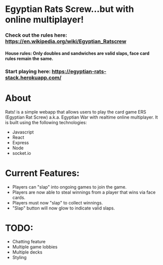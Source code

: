 # Egyptian Rats Screw...but with online multiplayer!

### Check out the rules here: https://en.wikipedia.org/wiki/Egyptian_Ratscrew

#### House rules: Only doubles and sandwiches are valid slaps, face card rules remain the same.

### Start playing here: https://egyptian-rats-stack.herokuapp.com/

# About

Rats! is a simple webapp that allows users to play the card game ERS (Egyptian Rat Screw) a.k.a. Egyptian War with realtime online multiplayer.
It is built using the following technologies:

- Javascript
- React
- Express
- Node
- socket.io

# Current Features:

- Players can "slap" into ongoing games to join the game.
- Players are now able to steal winnings from a player that wins via face cards.
- Players must now "slap" to collect winnings.
- "Slap" button will now glow to indicate valid slaps.

# TODO:

- Chatting feature
- Multiple game lobbies
- Multiple decks
- Styling
